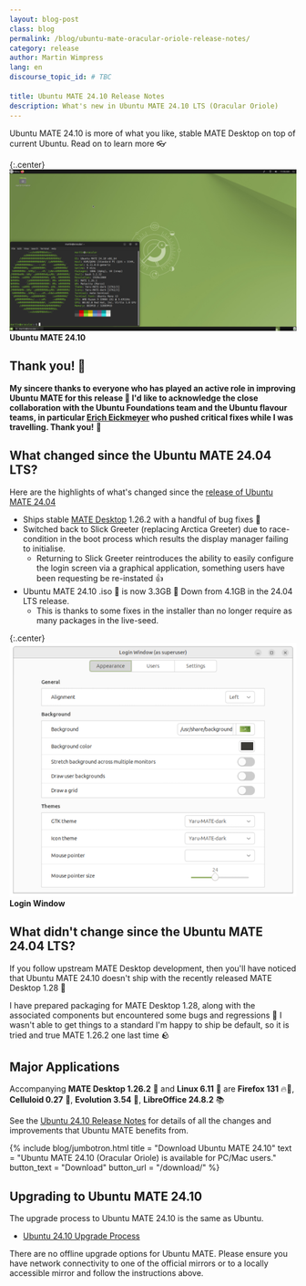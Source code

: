 ```yaml
---
layout: blog-post
class: blog
permalink: /blog/ubuntu-mate-oracular-oriole-release-notes/
category: release
author: Martin Wimpress
lang: en
discourse_topic_id: # TBC

title: Ubuntu MATE 24.10 Release Notes
description: What's new in Ubuntu MATE 24.10 LTS (Oracular Oriole)
---
```


Ubuntu MATE 24.10 is more of what you like, stable MATE Desktop on top of current Ubuntu. Read on to learn more 👓️

{:.center}
![Ubuntu MATE 24.10](/images/blog/oracular/screenshot.png)
**Ubuntu MATE 24.10**

## Thank you! 🙇

**My sincere thanks to everyone who has played an active role in improving Ubuntu MATE for this release 👏
I'd like to acknowledge the close collaboration with the Ubuntu Foundations team and the Ubuntu flavour teams, in particular [Erich Eickmeyer](https://launchpad.net/~eeickmeyer) who pushed critical fixes while I was travelling.
Thank you!** 💚

## What changed since the Ubuntu MATE 24.04 LTS?

Here are the highlights of what's changed since the [release of Ubuntu MATE 24.04](https://ubuntu-mate.org/blog/ubuntu-mate-noble-numbat-release-notes/)

- Ships stable [MATE Desktop](https://mate-desktop.org) 1.26.2 with a handful of bug fixes 🐛
- Switched back to Slick Greeter (replacing Arctica Greeter) due to race-condition in the boot process which results the display manager failing to initialise.
  - Returning to Slick Greeter reintroduces the ability to easily configure the login screen via a graphical application, something users have been requesting be re-instated 👍
- Ubuntu MATE 24.10 .iso 📀 is now 3.3GB 🤏 Down from 4.1GB in the 24.04 LTS release.
  - This is thanks to some fixes in the installer than no longer require as many packages in the live-seed.

{:.center}
![Login Window Configuration](/images/blog/oracular/login-window.png)
**Login Window**

## What didn't change since the Ubuntu MATE 24.04 LTS?

If you follow upstream MATE Desktop development, then you'll have noticed that Ubuntu MATE 24.10 doesn't ship with the recently released MATE Desktop 1.28 🧉

I have prepared packaging for MATE Desktop 1.28, along with the associated components but encountered some bugs and regressions 🐞 I wasn't able to get things to a standard I'm happy to ship be default, so it is tried and true MATE 1.26.2 one last time 🪨

## Major Applications

Accompanying **MATE Desktop 1.26.2** 🧉 and **Linux 6.11** 🐧 are **Firefox 131** 🔥🦊,
**Celluloid 0.27** 🎥, **Evolution 3.54** 📧, **LibreOffice 24.8.2** 📚

See the [Ubuntu 24.10 Release Notes](https://discourse.ubuntu.com/t/oracular-oriole-release-notes/44878/1)
for details of all the changes and improvements that Ubuntu MATE benefits from.

{% include blog/jumbotron.html
    title = "Download Ubuntu MATE 24.10"
    text = "Ubuntu MATE 24.10 (Oracular Oriole) is available for PC/Mac users."
    button_text = "Download"
    button_url = "/download/"
%}

## Upgrading to Ubuntu MATE 24.10

The upgrade process to Ubuntu MATE 24.10 is the same as Ubuntu.

- [Ubuntu 24.10 Upgrade Process](https://help.ubuntu.com/community/OracularUpgrades)

There are no offline upgrade options for Ubuntu MATE. Please ensure you have
network connectivity to one of the official mirrors or to a locally accessible
mirror and follow the instructions above.
